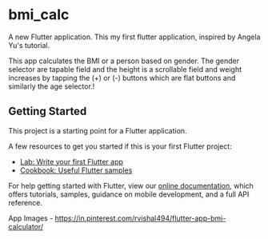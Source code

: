 # bmi_calc

A new Flutter application.
This my first flutter application, inspired by Angela Yu's tutorial.

This app calculates the BMI or a person based on gender.
The gender selector are tapable field and the height is a scrollable field and weight increases by tapping the (+) or (-) buttons which are flat buttons and similarly the age selector.!





## Getting Started

This project is a starting point for a Flutter application.

A few resources to get you started if this is your first Flutter project:

- [Lab: Write your first Flutter app](https://flutter.dev/docs/get-started/codelab)
- [Cookbook: Useful Flutter samples](https://flutter.dev/docs/cookbook)

For help getting started with Flutter, view our
[online documentation](https://flutter.dev/docs), which offers tutorials,
samples, guidance on mobile development, and a full API reference.


App Images - https://in.pinterest.com/rvishal494/flutter-app-bmi-calculator/
